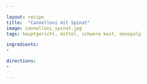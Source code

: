 ```yaml
---

layout: recipe
title:  "Cannelloni mit Spinat"
image: cannelloni_spinat.jpg
tags: hauptgericht, mittel, schwere kost, monopoly

ingredients:
- 

directions:
- 

---
```


